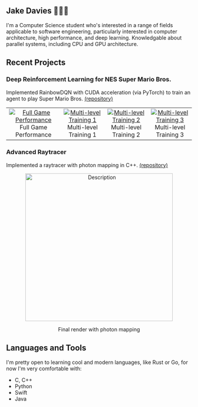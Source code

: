 ## Jake Davies 👨🏻‍💻 

I'm a Computer Science student who's interested in a range of fields applicable to software engineering, particularly interested in computer architecture, high performance, and deep learning. Knowledgable about parallel systems, including CPU and GPU architecture.

## Recent Projects

### Deep Reinforcement Learning for NES Super Mario Bros.

Implemented RainbowDQN with CUDA acceleration (via PyTorch) to train an agent to play Super Mario Bros. [(repository)](https://github.com/jakedves/deep-reinforcement-learning)

<div align="center">
  <table>
    <tr>
      <td align="center">
        <a href="https://github.com/jakedves/deep-rl-mario/assets/75232368/2f2c412b-5793-46c5-b55b-550b360b3a69">
          <img src="https://github.com/jakedves/deep-rl-mario/assets/75232368/2f2c412b-5793-46c5-b55b-550b360b3a69" alt="Full Game Performance">
        </a>
        <br>
        Full Game Performance
      </td>
      <td align="center">
        <a href="https://github.com/jakedves/deep-rl-mario/assets/75232368/ba4e4e6a-6e2e-4251-9281-432b35a72c8c">
          <img src="https://github.com/jakedves/deep-rl-mario/assets/75232368/ba4e4e6a-6e2e-4251-9281-432b35a72c8c" alt="Multi-level Training 1">
        </a>
        <br>
        Multi-level Training 1
      </td>
      <td align="center">
        <a href="https://github.com/jakedves/deep-rl-mario/assets/75232368/bc9b587b-7c60-4320-9c33-3f4806425023">
          <img src="https://github.com/jakedves/deep-rl-mario/assets/75232368/bc9b587b-7c60-4320-9c33-3f4806425023" alt="Multi-level Training 2">
        </a>
        <br>
        Multi-level Training 2
      </td>
      <td align="center">
        <a href="https://github.com/jakedves/deep-rl-mario/assets/75232368/7503b2cc-d617-4280-95a5-e1fef78cd63d">
          <img src="https://github.com/jakedves/deep-rl-mario/assets/75232368/7503b2cc-d617-4280-95a5-e1fef78cd63d" alt="Multi-level Training 3">
        </a>
        <br>
        Multi-level Training 3
      </td>
    </tr>
  </table>
</div>

### Advanced Raytracer

Implemented a raytracer with photon mapping in C++. [(repository)](https://github.com/jakedves/advanced-raytracer/tree/main)

<p align="center">
  <img src="https://github.com/jakedves/raytracing-coursework/assets/75232368/217beff7-61fc-4363-817e-da2755a192ba" alt="Description" width="400">
</p>
<p align="center">Final render with photon mapping</p>
</div>

<!-- images come from: https://rahuldkjain.github.io/gh-profile-readme-generator/ -->
## Languages and Tools
I'm pretty open to learning cool and modern languages, like Rust or Go, for now I'm very comfortable with:

- C, C++
- Python
- Swift
- Java

<!-- [![Top Langs](https://github-readme-stats-git-masterrstaa-rickstaa.vercel.app/api/top-langs/?username=jakedves&theme=dracula&hide=c%23,hlsl,cmake,shaderlab,makefile)](https://github.com/jakedves/github-readme-stats) -->
